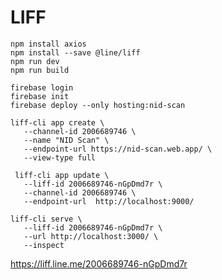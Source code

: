 # LIFF


```
npm install axios
npm install --save @line/liff
npm run dev
npm run build
```

```
firebase login
firebase init
firebase deploy --only hosting:nid-scan
```


```
liff-cli app create \
   --channel-id 2006689746 \
   --name "NID Scan" \
   --endpoint-url https://nid-scan.web.app/ \
   --view-type full
```

```
 liff-cli app update \
   --liff-id 2006689746-nGpDmd7r \
   --channel-id 2006689746 \
   --endpoint-url  http://localhost:9000/
```

```
liff-cli serve \
   --liff-id 2006689746-nGpDmd7r \
   --url http://localhost:3000/ \
   --inspect
```

https://liff.line.me/2006689746-nGpDmd7r